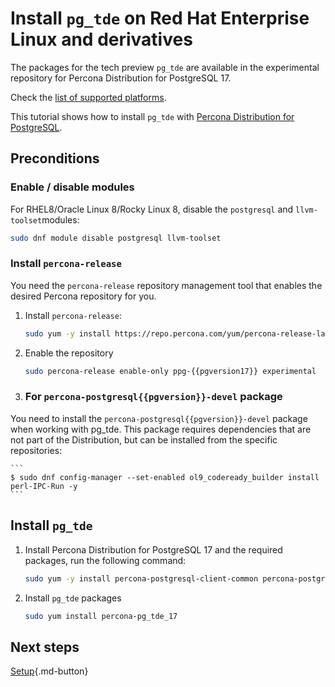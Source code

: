 # Install `pg_tde` on Red Hat Enterprise Linux and derivatives

The packages for the tech preview `pg_tde` are available in the experimental repository for Percona Distribution for PostgreSQL 17. 

Check the [list of supported platforms](install.md#__tabbed_1_2).

This tutorial shows how to install `pg_tde` with [Percona Distribution for PostgreSQL](https://docs.percona.com/postgresql/latest/index.html).

## Preconditions

### Enable / disable modules

For RHEL8/Oracle Linux 8/Rocky Linux 8, disable the ``postgresql``  and ``llvm-toolset``modules:    

```bash
sudo dnf module disable postgresql llvm-toolset
```

### Install `percona-release`

You need the `percona-release` repository management tool that enables the desired Percona repository for you.

1. Install `percona-release`:

    ```bash
    sudo yum -y install https://repo.percona.com/yum/percona-release-latest.noarch.rpm 
    ```

2. Enable the repository

    ```bash
    sudo percona-release enable-only ppg-{{pgversion17}} experimental
    ```

3. ### For `percona-postgresql{{pgversion}}-devel` package

You need to install the `percona-postgresql{{pgversion}}-devel` package when working with pg_tde. This package requires dependencies that are not part of the Distribution, but can be installed from the specific repositories:

    ```
    $ sudo dnf config-manager --set-enabled ol9_codeready_builder install perl-IPC-Run -y
    ```

## Install `pg_tde`

1. Install Percona Distribution for PostgreSQL 17 and the required packages, run the following command:

    ```bash
    sudo yum -y install percona-postgresql-client-common percona-postgresql-common percona-postgresql-server-dev-all percona-postgresql17 percona-postgresql17-contrib percona-postgresql17-devel percona-postgresql17-libs
    ```
    
2. Install `pg_tde` packages
        
    ```bash
    sudo yum install percona-pg_tde_17
    ```


## Next steps

[Setup](setup.md){.md-button}
